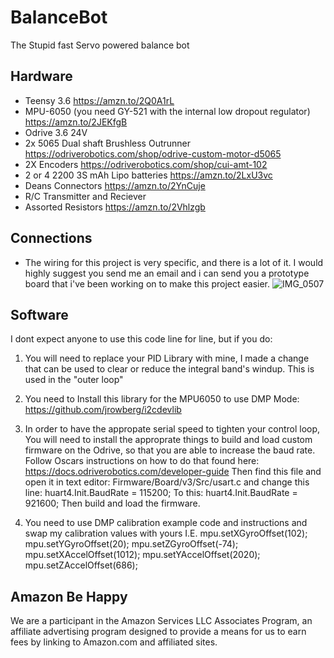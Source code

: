 # BalanceBot
The Stupid fast Servo powered balance bot

## Hardware
 - Teensy 3.6 https://amzn.to/2Q0A1rL
 - MPU-6050 (you need GY-521 with the internal low dropout regulator) https://amzn.to/2JEKfgB
 - Odrive 3.6 24V
 - 2x 5065 Dual shaft Brushless Outrunner https://odriverobotics.com/shop/odrive-custom-motor-d5065
 - 2X Encoders https://odriverobotics.com/shop/cui-amt-102
 - 2 or 4 2200 3S mAh Lipo batteries https://amzn.to/2LxU3vc
 - Deans Connectors https://amzn.to/2YnCuje
 - R/C Transmitter and Reciever 
 - Assorted Resistors https://amzn.to/2Vhlzgb
## Connections
 - The wiring for this project is very specific, and there is a lot of it. I would highly suggest you send me an email and i can send you a prototype board that i've been working on to make this project easier.
![IMG_0507](https://user-images.githubusercontent.com/30188415/58343439-97a50500-7e18-11e9-856d-3b5b5a7112f0.JPG)



## Software

I dont expect anyone to use this code line for line, but if you do:

1. You will need to replace your PID Library with mine, I made a change that can be used to clear or reduce the integral band's windup. This is used in the "outer loop"

2. You need to Install this library for the MPU6050 to use DMP Mode: https://github.com/jrowberg/i2cdevlib


3. In order to have the appropate serial speed to tighten your control loop, You will need to install the approprate things to build and load custom firmware on the Odrive, so that you are able to increase the baud rate. Follow Oscars instructions on how to do that found here:
https://docs.odriverobotics.com/developer-guide Then find this file and open it in text editor: Firmware/Board/v3/Src/usart.c and change this line:
huart4.Init.BaudRate = 115200;
To this:
huart4.Init.BaudRate = 921600;
Then build and load the firmware. 


4. You need to use DMP calibration example code and instructions and swap my calibration values with yours
  I.E.
  mpu.setXGyroOffset(102);
  mpu.setYGyroOffset(20);
  mpu.setZGyroOffset(-74);
  mpu.setXAccelOffset(1012); 
  mpu.setYAccelOffset(2020);
  mpu.setZAccelOffset(686);



## Amazon Be Happy
We are a participant in the Amazon Services LLC Associates Program, an affiliate advertising program designed to provide a means for us to earn fees by linking to Amazon.com and affiliated sites.
